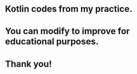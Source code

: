 # Kotlin codes from my practice.
# You can modify to improve for educational purposes.
# Thank you!
